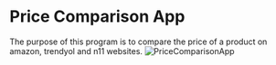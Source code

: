 # Price Comparison App

The purpose of this program is to compare the price of a product on amazon, trendyol and n11 websites.
![PriceComparisonApp](https://user-images.githubusercontent.com/114625102/211348984-ed549398-58ce-4b43-9c69-7c46647abf59.png)
